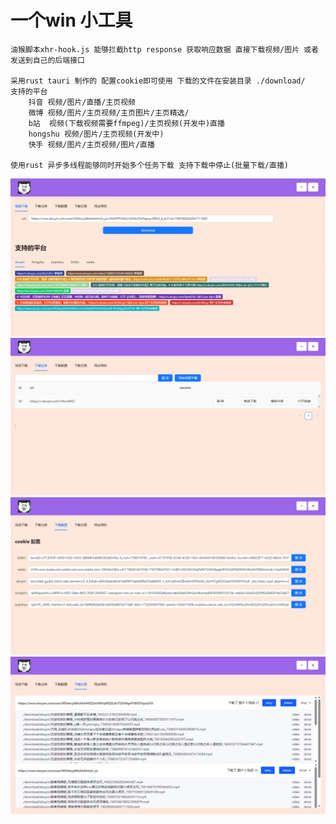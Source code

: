 # 一个win 小工具 
```
油猴脚本xhr-hook.js 能够拦截http response 获取响应数据 直接下载视频/图片 或者发送到自己的后端接口

采用rust tauri 制作的 配置cookie即可使用 下载的文件在安装目录 ./download/
支持的平台
    抖音 视频/图片/直播/主页视频 
    微博 视频/图片/主页视频/主页图片/主页精选/
    b站  视频(下载视频需要ffmpeg)/主页视频(开发中)直播 
    hongshu 视频/图片/主页视频(开发中)
    快手 视频/图片/主页视频/图片/直播

使用rust 异步多线程能够同时开始多个任务下载 支持下载中停止(批量下载/直播)
```
![Alt text](./1.png)
![Alt text](./2.png)
![Alt text](./3.png)
![Alt text](./4.png)


